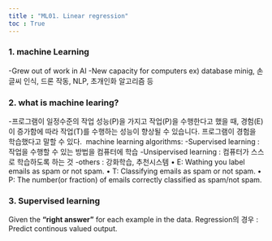```yaml
---
title : "ML01. Linear regression"
toc : True
---
```


### 1. machine Learning
-Grew out of work in AI
-New capacity for computers
ex) database minig, 손글씨 인식, 드론 작동, NLP, 초개인화 알고리즘 등

### 2. what is machine learing?
-프로그램이 일정수준의 작업 성능(P)을 가지고 작업(P)을 수행한다고 했을 때, 경험(E)이 증가함에 따라 작업(T)를 수행하는 성능이 향상될 수 있습니다. 프로그램이 경험을 학습했다고 말할 수 있다. 
machine learning algorithms:
-Supervised learning : 작업을 수행할 수 있는 방법을 컴퓨터에 학습
-Unsipervised learning : 컴퓨터가 스스로 학습하도록 하는 것
-others : 강화학습, 추천시스템
• E: Wathing you label emails as spam or not spam.
• T: Classifying emails as spam or not spam.
• P: The number(or fraction) of emails correctly classified as spam/not spam.


### 3. Supervised learning
Given the **“right answer”** for each example in the data.
Regression의 경우 : Predict continous valued output.


